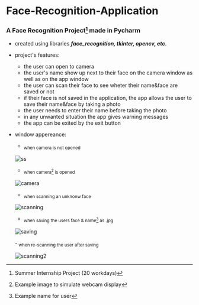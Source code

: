 # Face-Recognition-Application
### A Face Recognition Project[^1] made in Pycharm

  - created using libraries ***face_recognition, tkinter, opencv, etc***.
  
  - project's features:
    - the user can open to camera
    - the user's name show up next to their face on the camera window as well as on the app window
    - the user can scan their face to see wheter their name&face are saved or not
    - if their face is not saved in the application, the app allows the user to save their name&face by taking a photo
    - the user needs to enter their name before taking the photo
    - in any unwanted situation the app gives warning messages
    - the app can be exited by the exit button
  
  - window appereance:
    - <sub> when camera is not opened
    
    ![ss](https://user-images.githubusercontent.com/86734931/179744193-0c7a00b1-0901-4556-bd2a-2349fccfd87e.png)
    
    - <sub> when camera[^2] is opened
    
    ![camera](https://user-images.githubusercontent.com/86734931/179969203-63cdd1ef-3dda-4b52-9abd-33b47243e69a.png)

    - <sub> when scanning an unknonw face
    
    ![scanning](https://user-images.githubusercontent.com/86734931/179969253-a3fae733-ea40-44cf-94ff-744b02da4cfd.png)

    - <sub> when saving the users face & name[^3] as .jpg
    
    ![saving](https://user-images.githubusercontent.com/86734931/179969415-93b98929-887c-44bc-b535-b72464269b78.png)
    
    -<sub> when re-scanning the user after saving
    
    ![scanning2](https://user-images.githubusercontent.com/86734931/179971721-632cc92a-cb31-4448-be4d-d8d8f7fcd709.png)



[^1]: Summer Internship Project (20 workdays)
[^2]: Example image to simulate webcam display
[^3]: Example name for user
